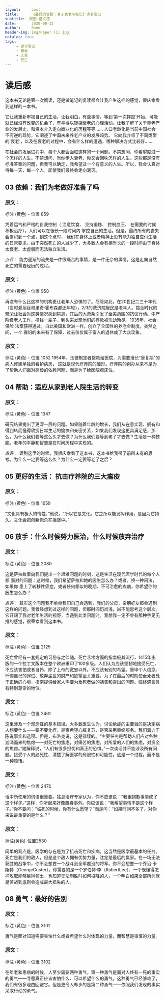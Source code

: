 ```yaml
---
layout:     post
title:      《最好的告别：关于衰老与死亡》读书笔记
subtitle:  阿图·葛文德
date:       2020-08-12
author:     Rone
header-img: img/Paper (1).jpg
catalog: true
tags:
     - 读书笔记
     - 衰老
     - 人生
     - 死亡
---
```



# 读后感

这本书无论是第一次阅读，还是做笔记的复读都会让我产生这样的感觉，很庆幸看到这样的一本书。

它让我重新审视自己的生活，让我明白，有些事情，等到‘第一次摔跤’开始，可能就已经没有改变的机会了，有幸得以窥探衰老的心理活动。让我了解了关于养老产业的发展史，和资本介入走向商业化的历程等等...... 人口老龄化是当前中国社会不可逆的趋势，它阐述了中国未来养老产业的发展趋势。
它向我介绍了不同类型的‘衰老’，以及在衰老的过程中，会有什么样的遭遇，哪种解决方式比较好.......

在社会的发展进程中，每个人都会面临这样的一个问题。不禁想问，你希望度过一个怎样的人生。不禁想问，当你步入衰老，你又会回味怎样的人生。这些都是没有标准答案的问题，但我可以确定，我希望过一个有意义的人生。所以，我会认真对待每一天，每一个人，即使我们最终会走向泯灭。


## 03 依赖：我们为老做好准备了吗

### 原文：

标注 (黄色) - 位置 859

凭着运气和严格的自我控制（ 注意饮食、 坚持锻炼、 控制血压、 在需要的时候积极治疗），人们可以在很长一段时间内 掌控自己的生活。但是，最终所有的丧失会累积到一个点，到这个点时， 我们在身体上或者精神上没有能力独自应付生活 的日常要求。由于突然死亡的人减少了，大多数人会有相当长的一段时间由于身体太衰老、太虚弱而无法独立生活。

点评：
能力逐渐的流失是一件很痛苦的事情，是一件无奈的事情，这是走向自然死亡的需要经历的过程。

### 原文：

标注 (黄色) - 位置 958

再没有什么比这样的机构更让老年人恐惧的了。尽管如此，在20世纪二三十年代（当时爱丽丝和里奇·霍布森都还年轻），2/3的救济院居民是老年人。镀金时代的繁荣让社会对这类情况感到尴尬，其后的大萧条引发了全美范围的抗议行动。中产阶级老人工作、攒钱一辈子，到头来发现他们的存款被洗劫殆尽。1935年，社会保险 法案获得通过，自此美国和欧洲一样，创立了全国性的养老金制度。突然之间，一个 寡妇的未来有了保障，过去仅仅属于富人的退休成了大众现象。

### 原文：

标注 (黄色) - 位置 1052
1954年，法律制定者拨款给医院，为需要漫长“康复期”的病人修建单独的看护病房， 这就是现代疗养院的雏形。疗养院的创办从来不是为了帮助人们面对高龄的依赖问题，而是为了给医院腾床位。

## 04 帮助：适应从家到老人院生活的转变

### 原文：

标注 (黄色) - 位置 1347

研究结果提出了更深一层的问题。如果随着年龄的增长，我们从在意实现、拥有和得到转而懂得欣赏日常生活的愉快和亲密关系，如果我们发现这更具满足感，那么，为什么我们要等这么久才去做？为什么我们要等到老了才去做？生活是一种技能。老年的平静和智慧是在时间历程中实现的。

点评：
读到这里的时候，我很庆幸看了这本书，这本书给我带了前所未有的思考。为什么一定要等这么久？为什么一定要等老了之后？

## 05 更好的生活： 抗击疗养院的三大瘟疫

### 原文：

标注 (黄色) - 位置 1659

“文化具有极大的惰性，”他说，“所以它是文化。它之所以能发挥作用，是因为它持久。文化会把创新扼杀在摇篮中。”

## 06 放手：什么时候努力医治，什么时候放弃治疗

### 原文：

标注 (黄色) - 位置 2080

这是萨拉故事向我们提出一个艰难问题的时刻，这是生活在现代医学时代的每个人都 面对的问题：这时候，我们希望萨拉和她的医生怎么办？或者，换一种问法，如果你 患上了转移性癌症，或者任何相似的晚期、不可治愈的疾病，你希望你的医生怎么办？

点评：
其实这个问题我不单单我们自己会遇到，我们的父母，亲朋好友都会遇到这样的问题。我曾经想到过这样的问题，但那时阅历尚浅，尚不能思考这个层次。它开阔了我对老年生活的视野，当遇到此类问题时，我想我一定不会有那种手足无措的感觉，很荣幸看到这本书。

### 原文：

标注 (黄色) - 位置 2125

死亡曾经有一套规定的习俗与之伴随。死亡艺术方面的指南极其流行，1415年出版的一个拉丁文版本在整个欧洲重印了100多版。人们认为应该坚韧地接受死亡，不应该害怕或者自怜，除了上帝的宽恕以外，不应该有别的希望。重申个人信念、忏悔自己的罪过、放弃尘世的财产和欲望至关重要，为了在最后的时刻使垂死者处于正确的心境，指南提供给家人需要为垂死者做的祷告和提出的问题。临终遗言具有特别尊崇的地位。


### 原文：

标注 (黄色) - 位置 2461

这里涉及一个观念性的基本错误。大多数医生认为，讨论绝症的主要目的是决定病人想要什么——要不要化疗，是否希望心脏复苏，是否采用善终服务。我们着力于陈说事实和选项。但是，布洛克说，这是错误的。“主要任务是帮助人们应对各种汹涌而来的焦虑——对死亡的焦虑，对痛苦的焦虑，对所爱的人们的焦虑，对资金的焦虑。”她解释说，“人们有很多担忧和真正的恐惧。”一次谈话并不能涉及所有问题。接受个人的必死性、清楚了解医学的局限性和可能性，这是一个过程，而不是一种顿悟。

### 原文：

标注 (黄色) - 位置 2470

话中所使用的词语很重要。姑息治疗专家认为，你不应该说：“我很抱歉事情成了这个样子。”这样，你听起来好像置身事外。你应该说：“我希望事情不是这个样子。”你不要问：“临死的时候，你有什么愿望？”而是问：“如果时间不多了，对你来说最重要的是什么？”

### 原文：

标注(黄色)-位置2530

简单的观点是，医学的存在是为了抗击死亡和疾病，这当然是医学最基本的任务。死亡是我们的敌人，但是这个敌人拥有优势力量，注定是最后的赢家。在一场无法获胜的战争中，你不会想要一个战斗到全军覆没的将军。你不会想要一个乔治·卡斯特（GeorgeCuster），你需要的是一个罗伯特·李（RobertLee），一个既懂得怎样攻取能够赢得领土，也知道无法制胜时如何投降的人，一个明白如果全部所为就是苦战到底则会造成最大损失的人。

## 08 勇气：最好的告别

### 原文：

标注 (黄色) - 位置 3101

勇气是面对知道需要害怕什么或者希望什么时体现的力量，而智慧是审慎的力量。

### 原文：

标注 (黄色) - 位置 3102

在年老和患病的时候，人至少需要两种勇气。第一种勇气是面对人终有一死的事实的勇气——寻思真正应该害怕什么、可以希望什么的勇气。这种勇气已经够难了，我们有很多理由回避它。但是更令人却步的是第二种勇气——依照我们发现的事实采取行动的勇气。
